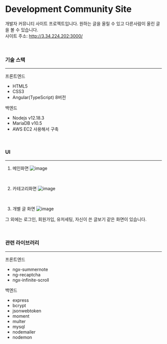 # Development Community Site
개발자 커뮤니티 사이트 프로젝트입니다. 원하는 글을 올릴 수 있고 다른사람이 올린 글을 볼 수 있습니다. <br>
사이트 주소: http://3.34.224.202:3000/

<br>

### 기술 스택
--------------------------------------------
프론트엔드
- HTML5
- CSS3
- Angular(TypeScript) 8버전

백엔드
- Nodejs v12.18.3
- MariaDB v10.5
- AWS EC2 사용해서 구축

<br>

### UI
--------------------------------------------
1. 메인화면
![image](https://user-images.githubusercontent.com/44571683/91935237-3d3b6980-ed28-11ea-9491-03e6d1078d66.png)

<br>

2. 카테고리화면
![image](https://user-images.githubusercontent.com/44571683/91935362-81c70500-ed28-11ea-981f-edfebb29d5a6.png)

<br>

3. 개별 글 화면
![image](https://user-images.githubusercontent.com/44571683/91935447-afac4980-ed28-11ea-9ae9-88b81525e88a.png)

그 외에는 로그인, 회원가입, 유저세팅, 자신이 쓴 글보기 같은 화면이 있습니다.

<br>

### 관련 라이브러리
--------------------------------------------
프론트엔드
- ngx-summernote
- ng-recaptcha
- ngx-infinite-scroll

백엔드
- express
- bcrypt
- jsonwebtoken
- moment
- multer
- mysql
- nodemailer
- nodemon


